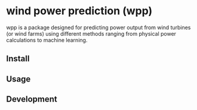 # wind power prediction (wpp)

wpp is a package designed for predicting power output from wind turbines
(or wind farms) using different methods ranging from physical power 
calculations to machine learning.

## Install

## Usage

## Development
